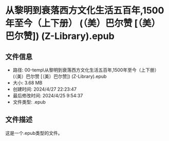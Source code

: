 ﻿# 从黎明到衰落西方文化生活五百年,1500年至今（上下册） (（美）巴尔赞 [（美）巴尔赞]) (Z-Library).epub

## 文件信息
- 路径: 00-temp\从黎明到衰落西方文化生活五百年,1500年至今（上下册） (（美）巴尔赞 [（美）巴尔赞]) (Z-Library).epub
- 大小: 3.68 MB
- 创建时间: 2024/4/27 22:23:47
- 最后修改时间: 2024/4/25 9:54:37
- 文件类型: .epub

## 文件描述
这是一个.epub类型的文件。

